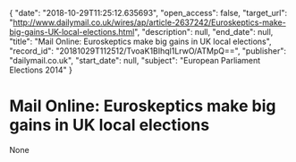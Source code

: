 {
  "date": "2018-10-29T11:25:12.635693", 
  "open_access": false, 
  "target_url": "http://www.dailymail.co.uk/wires/ap/article-2637242/Euroskeptics-make-big-gains-UK-local-elections.html", 
  "description": null, 
  "end_date": null, 
  "title": "Mail Online: Euroskeptics make big gains in UK local elections", 
  "record_id": "20181029T112512/TvoaK1BIhql1LrwO/ATMpQ==", 
  "publisher": "dailymail.co.uk", 
  "start_date": null, 
  "subject": "European Parliament Elections 2014"
}

# Mail Online: Euroskeptics make big gains in UK local elections

None